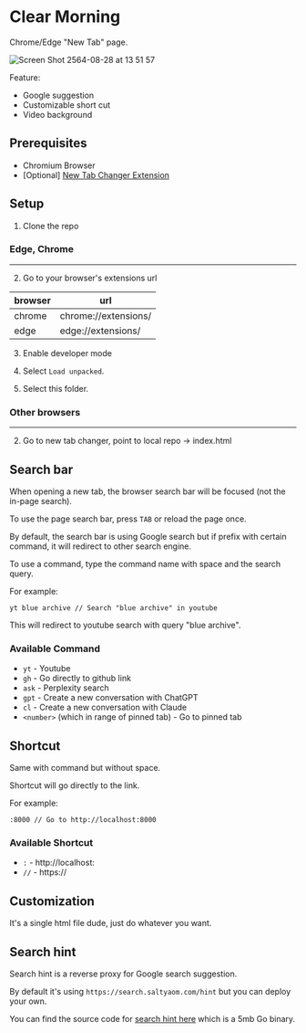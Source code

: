 # Clear Morning
Chrome/Edge "New Tab" page.

![Screen Shot 2564-08-28 at 13 51 57](https://user-images.githubusercontent.com/35027979/131209709-94f148a3-1378-4c0b-9e29-490d8061f2c6.png)

Feature:
- Google suggestion
- Customizable short cut
- Video background

## Prerequisites
- Chromium Browser
- [Optional] [New Tab Changer Extension](https://chrome.google.com/webstore/detail/new-tab-changer/occbjkhimchkolibngmcefpjlbknggfh?hl=en)

## Setup
1. Clone the repo

### Edge, Chrome
--- 

2. Go to your browser's extensions url

| browser | url                  |
| ------- | -------------------- |
| chrome  | chrome://extensions/ |
| edge    | edge://extensions/   |

3. Enable developer mode

4. Select `Load unpacked`.

5. Select this folder.

### Other browsers
---

2. Go to new tab changer, point to local repo -> index.html

## Search bar
When opening a new tab, the browser search bar will be focused (not the in-page search).

To use the page search bar, press `TAB` or reload the page once.

By default, the search bar is using Google search but if prefix with certain command, it will redirect to other search engine.

To use a command, type the command name with space and the search query.

For example:
```
yt blue archive // Search "blue archive" in youtube
```

This will redirect to youtube search with query "blue archive".

### Available Command
- `yt` - Youtube
- `gh` - Go directly to github link
- `ask` - Perplexity search
- `gpt` - Create a new conversation with ChatGPT
- `cl` - Create a new conversation with Claude
- `<number>` (which in range of pinned tab) - Go to pinned tab

## Shortcut
Same with command but without space.

Shortcut will go directly to the link.

For example:
```
:8000 // Go to http://localhost:8000
```

### Available Shortcut
- `:` - http://localhost:<query>
- `//` - https://<query>

## Customization
It's a single html file dude, just do whatever you want.

## Search hint
Search hint is a reverse proxy for Google search suggestion.

By default it's using `https://search.saltyaom.com/hint` but you can deploy your own.

You can find the source code for [search hint here](https://github.com/saltyaom/ghint) which is a 5mb Go binary.
